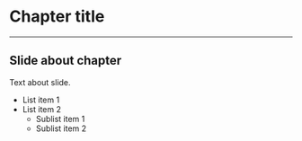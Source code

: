 <!-- Google Analytics -->
<script async src="https://www.googletagmanager.com/gtag/js?id=UA-113560131-1"></script>
<script>
  window.dataLayer = window.dataLayer || [];
  function gtag(){dataLayer.push(arguments);}
  gtag('js', new Date());
  gtag('config', 'UA-113560131-1');
</script>

# Chapter title
--- 

## Slide about chapter

Text about slide.

 * List item 1
 * List item 2
    * Sublist item 1
    * Sublist item 2

